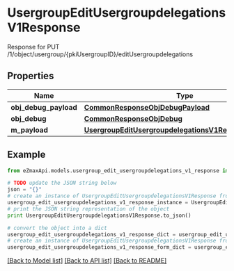 # UsergroupEditUsergroupdelegationsV1Response

Response for PUT /1/object/usergroup/{pkiUsergroupID}/editUsergroupdelegations

## Properties

Name | Type | Description | Notes
------------ | ------------- | ------------- | -------------
**obj_debug_payload** | [**CommonResponseObjDebugPayload**](CommonResponseObjDebugPayload.md) |  | 
**obj_debug** | [**CommonResponseObjDebug**](CommonResponseObjDebug.md) |  | [optional] 
**m_payload** | [**UsergroupEditUsergroupdelegationsV1ResponseMPayload**](UsergroupEditUsergroupdelegationsV1ResponseMPayload.md) |  | 

## Example

```python
from eZmaxApi.models.usergroup_edit_usergroupdelegations_v1_response import UsergroupEditUsergroupdelegationsV1Response

# TODO update the JSON string below
json = "{}"
# create an instance of UsergroupEditUsergroupdelegationsV1Response from a JSON string
usergroup_edit_usergroupdelegations_v1_response_instance = UsergroupEditUsergroupdelegationsV1Response.from_json(json)
# print the JSON string representation of the object
print UsergroupEditUsergroupdelegationsV1Response.to_json()

# convert the object into a dict
usergroup_edit_usergroupdelegations_v1_response_dict = usergroup_edit_usergroupdelegations_v1_response_instance.to_dict()
# create an instance of UsergroupEditUsergroupdelegationsV1Response from a dict
usergroup_edit_usergroupdelegations_v1_response_form_dict = usergroup_edit_usergroupdelegations_v1_response.from_dict(usergroup_edit_usergroupdelegations_v1_response_dict)
```
[[Back to Model list]](../README.md#documentation-for-models) [[Back to API list]](../README.md#documentation-for-api-endpoints) [[Back to README]](../README.md)


